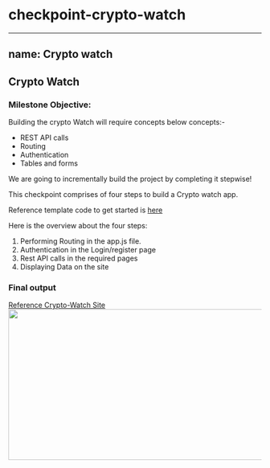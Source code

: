 # checkpoint-crypto-watch

---
name:  Crypto watch
---

## Crypto Watch
### Milestone Objective:
Building the crypto Watch will require concepts below concepts:-
- REST API calls
- Routing
- Authentication
- Tables and forms



We are going to incrementally build the project by completing it stepwise!

This checkpoint comprises of four steps to build a Crypto watch app.

Reference template code to get started is [here](https://github.com/abhi7068/checkpoint-crypto-watch-template)

Here is the overview about the four steps:
1. Performing Routing in the app.js file.
2. Authentication in the Login/register page
3. Rest API calls in the required pages
4. Displaying Data on the site


### Final output
[Reference Crypto-Watch Site](https://cryptoowatch.vercel.app)  
[<img src="https://res.cloudinary.com/dn83xtspp/image/upload/v1676261601/Screenshot_20230213_094010_ik3zjt.png" height="300px" width="600px"/>](https://cryptoowatch.vercel.app)

